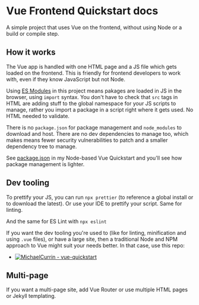 # Vue Frontend Quickstart docs

A simple project that uses Vue on the frontend, without using Node or a build or compile step. 


## How it works

The Vue app is handled with one HTML page and a JS file which gets loaded on the frontend. This is friendly for frontend developers to work with, even if they know JavaScript but not Node.

Using [ES Modules][] in this project means pakages are loaded in JS in the browser, using `import` syntax. You don't have to check that `src` tags in HTML are adding stuff to the global namespace for your JS scripts to manage, rather you import a package in a script right where it gets used. No HTML needed to validate.

There is no `package.json` for package management and `node_modules` to download and host. There are no dev dependencies to manage too, which makes means fewer security vulnerabilities to patch and a smaller dependency tree to manage.

See [package.json](https://github.com/MichaelCurrin/vue-quickstart/blob/master/package.json) in my Node-based Vue Quickstart and you'll see how package management is lighter.


## Dev tooling

To prettify your JS, you can run `npx prettier` (to reference a global install or to download the latest). Or use your IDE to prettify your script. Same for linting.

And the same for ES Lint with `npx eslint`

If you want the dev tooling you're used to (like for linting, minification and using `.vue` files), or have a large site, then a traditional Node and NPM approach to Vue might suit your needs better. In that case, use this repo:

- [![MichaelCurrin - vue-quickstart](https://img.shields.io/static/v1?label=MichaelCurrin&message=vue-quickstart&color=blue&logo=github)](https://github.com/MichaelCurrin/vue-quickstart)


## Multi-page

If you want a multi-page site, add Vue Router or use multiple HTML pages or Jekyll templating.


[ES Modules]: https://michaelcurrin.github.io/dev-cheatsheets/cheatsheets/javascript/general/modules/es-modules.html
